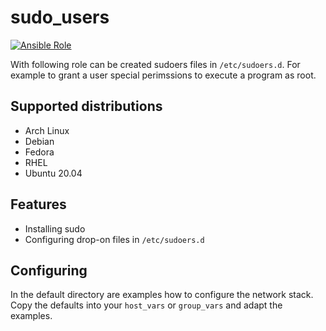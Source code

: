 # sudo_users

[![Ansible Role](https://img.shields.io/ansible/role/d/58433)](https://galaxy.ansible.com/volker_raschek/root)

With following role can be created sudoers files in `/etc/sudoers.d`. For
example to grant a user special perimssions to execute a program as root.

## Supported distributions

- Arch Linux
- Debian
- Fedora
- RHEL
- Ubuntu 20.04

## Features

- Installing sudo
- Configuring drop-on files in `/etc/sudoers.d`

## Configuring

In the default directory are examples how to configure the network stack. Copy the
defaults into your `host_vars` or `group_vars` and adapt the examples.
